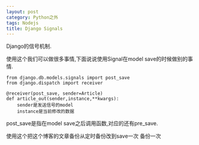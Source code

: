```yaml
---
layout: post
category: Python之外
tags: Nodejs
title: Django Signals
---
```

Django的信号机制.

使用这个我们可以做很多事情,下面说说使用Signal在model save的时候做别的事情.

	from django.db.models.signals import post_save
	from django.dispatch import receiver
	
	@receiver(post_save, sender=Article)
	def article_out(sender,instance,**kwargs):
	    sender是发送信号的model
	    instance是当前修改的数据


post_save是指在model save之后调用函数,对应的还有pre_save.

使用这个把这个博客的文章备份从定时备份改到save一次 备份一次
